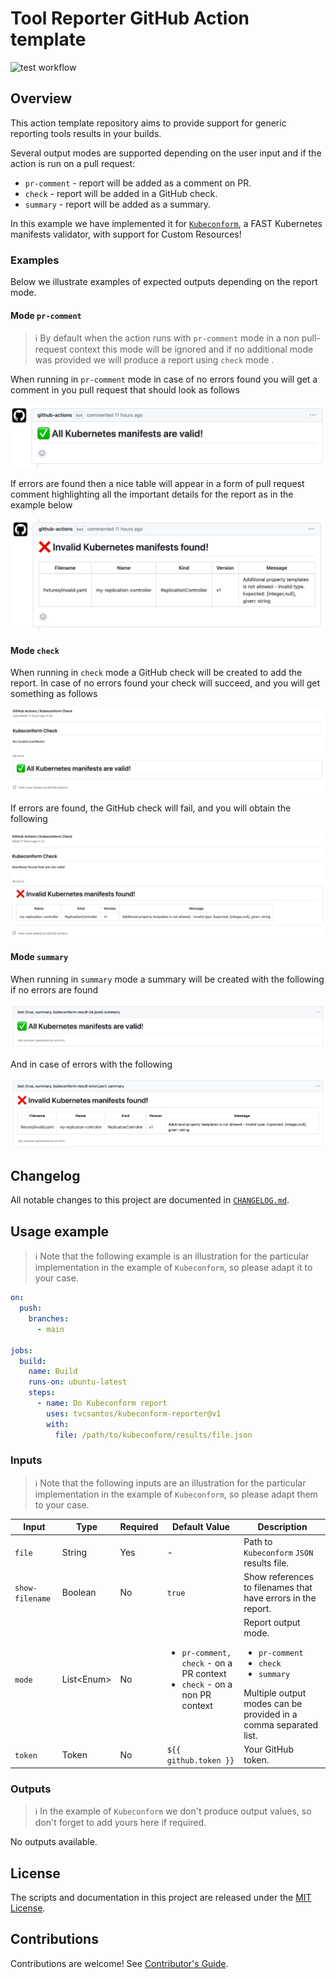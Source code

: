 [kubeconform]: https://github.com/yannh/kubeconform
[test-badge]: https://github.com/tvcsantos/tool-reporter-action-template/actions/workflows/test.yml/badge.svg

# Tool Reporter GitHub Action template

![test workflow][test-badge]

## Overview

This action template repository aims to provide support for generic reporting tools results in your builds.

Several output modes are supported depending on the user input and if the action is run on a pull request:
- `pr-comment` - report will be added as a comment on PR.
- `check` - report will be added in a GitHub check.
- `summary` - report will be added as a summary.

In this example we have implemented it for [`Kubeconform`][kubeconform], a FAST Kubernetes manifests validator, with
support for Custom Resources!

### Examples

Below we illustrate examples of expected outputs depending on the report mode.

#### Mode `pr-comment`

> ℹ️ By default when the action runs with `pr-comment` mode in a non pull-request context this mode will be ignored and
> if no additional mode was provided we will produce a report using `check` mode .

When running in `pr-comment` mode in case of no errors found you will get a comment in you pull request that should look
as follows

![pr-comment-ok](docs/images/pr_comment_ok_example.png)

If errors are found then a nice table will appear in a form of pull request comment highlighting all the important
details for the report as in the example below

![pr-comment-error](docs/images/pr_comment_error_example.png)

#### Mode `check`

When running in `check` mode a GitHub check will be created to add the report. In case of no errors found your check
will succeed, and you will get something as follows

![check-ok](docs/images/check_ok_example.png)

If errors are found, the GitHub check will fail, and you will obtain the following

![check-error](docs/images/check_error_example.png)

#### Mode `summary`

When running in `summary` mode a summary will be created with the following if no errors are found

![summary-ok](docs/images/summary_ok_example.png)

And in case of errors with the following 

![summary-error](docs/images/summary_error_example.png)

## Changelog

All notable changes to this project are documented in [`CHANGELOG.md`](CHANGELOG.md).

## Usage example

> ℹ️ Note that the following example is an illustration for the particular implementation in the example of
> `Kubeconform`, so please adapt it to your case.

```yaml
on:
  push:
    branches:
      - main

jobs:
  build:
    name: Build 
    runs-on: ubuntu-latest
    steps:
      - name: Do Kubeconform report
        uses: tvcsantos/kubeconform-reporter@v1
        with:
          file: /path/to/kubeconform/results/file.json
```

### Inputs

> ℹ️ Note that the following inputs are an illustration for the particular implementation in the example of
> `Kubeconform`, so please adapt them to your case.

| Input           | Type         | Required | Default Value                                                                                 | Description                                                                                                                                          |
|-----------------|--------------|----------|-----------------------------------------------------------------------------------------------|------------------------------------------------------------------------------------------------------------------------------------------------------|
| `file`          | String       | Yes      | -                                                                                             | Path to `Kubeconform` `JSON` results file.                                                                                                           |
| `show-filename` | Boolean      | No       | `true`                                                                                        | Show references to filenames that have errors in the report.                                                                                         |
| `mode`          | List\<Enum\> | No       | <ul><li>`pr-comment, check` - on a PR context</li><li>`check` - on a non PR context</li></ul> | Report output mode. <ul><li>`pr-comment`</li><li>`check`</li><li>`summary`</li></ul>Multiple output modes can be provided in a comma separated list. |
| `token`         | Token        | No       | `${{ github.token }}`                                                                         | Your GitHub token.                                                                                                                                   |

### Outputs

> ℹ️ In the example of `Kubeconform` we don't produce output values, so don't forget to add yours here if required.

No outputs available.

## License

The scripts and documentation in this project are released under the [MIT License](LICENSE.md).

## Contributions

Contributions are welcome! See [Contributor's Guide](CONTRIBUTING.md).
